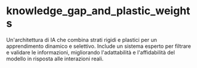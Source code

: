 # knowledge_gap_and_plastic_weights
Un'architettura di IA che combina strati rigidi e plastici per un apprendimento dinamico e selettivo. Include un sistema esperto per filtrare e validare le informazioni, migliorando l'adattabilità e l'affidabilità del modello in risposta alle interazioni reali.
